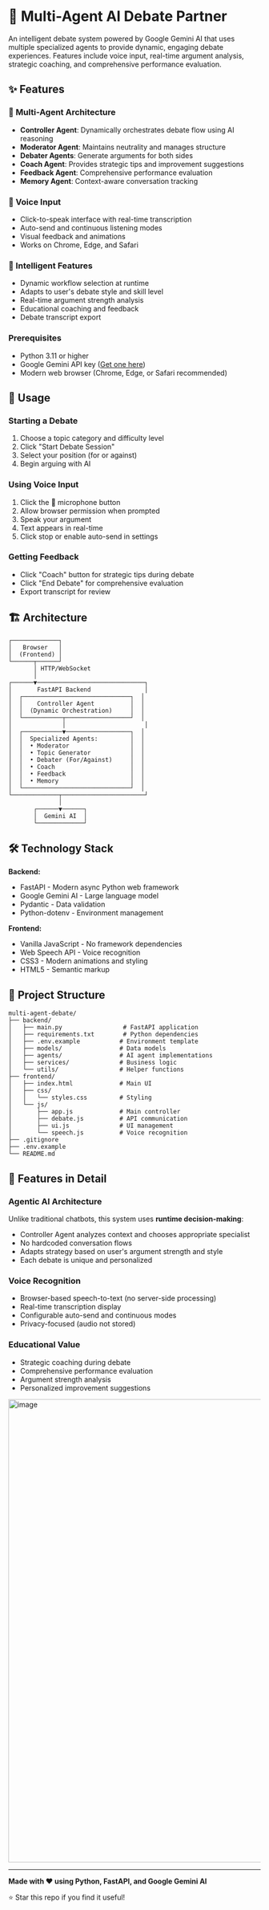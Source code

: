 
# 🎯 Multi-Agent AI Debate Partner

An intelligent debate system powered by Google Gemini AI that uses multiple specialized agents to provide dynamic, engaging debate experiences. Features include voice input, real-time argument analysis, strategic coaching, and comprehensive performance evaluation.



## ✨ Features

### 🤖 Multi-Agent Architecture
- **Controller Agent**: Dynamically orchestrates debate flow using AI reasoning
- **Moderator Agent**: Maintains neutrality and manages structure
- **Debater Agents**: Generate arguments for both sides
- **Coach Agent**: Provides strategic tips and improvement suggestions
- **Feedback Agent**: Comprehensive performance evaluation
- **Memory Agent**: Context-aware conversation tracking

### 🎤 Voice Input
- Click-to-speak interface with real-time transcription
- Auto-send and continuous listening modes
- Visual feedback and animations
- Works on Chrome, Edge, and Safari

### 🧠 Intelligent Features
- Dynamic workflow selection at runtime
- Adapts to user's debate style and skill level
- Real-time argument strength analysis
- Educational coaching and feedback
- Debate transcript export

### Prerequisites
- Python 3.11 or higher
- Google Gemini API key ([Get one here](https://aistudio.google.com/app/apikey))
- Modern web browser (Chrome, Edge, or Safari recommended)
## 📖 Usage

### Starting a Debate
1. Choose a topic category and difficulty level
2. Click "Start Debate Session"
3. Select your position (for or against)
4. Begin arguing with AI

### Using Voice Input
1. Click the 🎤 microphone button
2. Allow browser permission when prompted
3. Speak your argument
4. Text appears in real-time
5. Click stop or enable auto-send in settings

### Getting Feedback
- Click "Coach" button for strategic tips during debate
- Click "End Debate" for comprehensive evaluation
- Export transcript for review

## 🏗️ Architecture

```
┌─────────────┐
│   Browser   │
│  (Frontend) │
└──────┬──────┘
       │ HTTP/WebSocket
       │
┌──────▼──────────────────────────────┐
│       FastAPI Backend               │
│  ┌──────────────────────────────┐  │
│  │    Controller Agent          │  │
│  │  (Dynamic Orchestration)     │  │
│  └───────────┬──────────────────┘  │
│              │                      │
│  ┌───────────▼──────────────────┐  │
│  │  Specialized Agents:         │  │
│  │  • Moderator                 │  │
│  │  • Topic Generator           │  │
│  │  • Debater (For/Against)     │  │
│  │  • Coach                     │  │
│  │  • Feedback                  │  │
│  │  • Memory                    │  │
│  └──────────────────────────────┘  │
└─────────────┬───────────────────────┘
              │
       ┌──────▼──────┐
       │  Gemini AI  │
       └─────────────┘
```

## 🛠️ Technology Stack

**Backend:**
- FastAPI - Modern async Python web framework
- Google Gemini AI - Large language model
- Pydantic - Data validation
- Python-dotenv - Environment management

**Frontend:**
- Vanilla JavaScript - No framework dependencies
- Web Speech API - Voice recognition
- CSS3 - Modern animations and styling
- HTML5 - Semantic markup

## 📁 Project Structure

```
multi-agent-debate/
├── backend/
│   ├── main.py                 # FastAPI application
│   ├── requirements.txt        # Python dependencies
│   ├── .env.example           # Environment template
│   ├── models/                # Data models
│   ├── agents/                # AI agent implementations
│   ├── services/              # Business logic
│   └── utils/                 # Helper functions
├── frontend/
│   ├── index.html             # Main UI
│   ├── css/
│   │   └── styles.css         # Styling
│   └── js/
│       ├── app.js             # Main controller
│       ├── debate.js          # API communication
│       ├── ui.js              # UI management
│       └── speech.js          # Voice recognition
├── .gitignore
├── .env.example
└── README.md
```


## 🎯 Features in Detail

### Agentic AI Architecture
Unlike traditional chatbots, this system uses **runtime decision-making**:
- Controller Agent analyzes context and chooses appropriate specialist
- No hardcoded conversation flows
- Adapts strategy based on user's argument strength and style
- Each debate is unique and personalized

### Voice Recognition
- Browser-based speech-to-text (no server-side processing)
- Real-time transcription display
- Configurable auto-send and continuous modes
- Privacy-focused (audio not stored)

### Educational Value
- Strategic coaching during debate
- Comprehensive performance evaluation
- Argument strength analysis
- Personalized improvement suggestions

<img width="1906" height="923" alt="image" src="https://github.com/user-attachments/assets/c0b2f4eb-f575-4545-85c0-c07d592f76a1" />


---

**Made with ❤️ using Python, FastAPI, and Google Gemini AI**

⭐ Star this repo if you find it useful!
